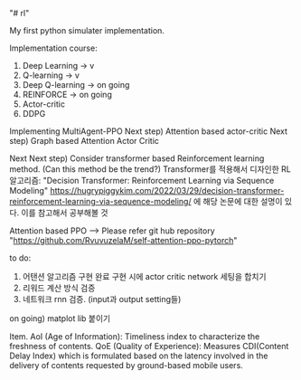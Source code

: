 "# rl"

My first python simulater implementation.

Implementation course:

1. Deep Learning -> v
2. Q-learning -> v
3. Deep Q-learning -> on going
4. REINFORCE -> on going
5. Actor-critic
6. DDPG

Implementing MultiAgent-PPO
Next step) Attention based actor-critic
Next step) Graph based Attention Actor Critic

Next Next step) Consider transformer based Reinforcement learning method. (Can this method be the trend?)
Transformer를 적용해서 디자인한 RL 알고리즘: "Decision Transformer: Reinforcement Learning via Sequence Modeling"
https://hugrypiggykim.com/2022/03/29/decision-transformer-reinforcement-learning-via-sequence-modeling/ 에 해당 논문에 대한 설명이 있다.
이를 참고해서 공부해볼 것

Attention based PPO --> Please refer git hub repository "https://github.com/RvuvuzelaM/self-attention-ppo-pytorch"

to do:
1. 어탠션 알고리즘 구현 완료
구현 시에 actor critic network 세팅을 합치기
2. 리워드 계산 방식 검증
3. 네트워크 rnn 검증. (input과 output setting들)

on going) matplot lib 붙이기

Item.
AoI (Age of Information): Timeliness index to characterize the freshness of contents.
QoE (Quality of Experience): Measures CDI(Content Delay Index) which is formulated based on the latency involved in the delivery of contents requested by ground-based mobile users.
